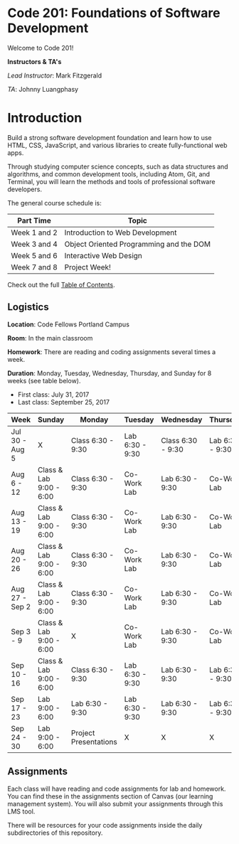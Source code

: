 # Code 201: Foundations of Software Development
Welcome to Code 201!

**Instructors & TA's**

*Lead Instructor*: Mark Fitzgerald

*TA*: Johnny Luangphasy

# Introduction
Build a strong software development foundation and learn how to use HTML, CSS, JavaScript, and various libraries to create fully-functional web apps.

Through studying computer science concepts, such as data structures and algorithms, and common development tools, including Atom, Git, and Terminal, you will learn the methods and tools of professional software developers.

The general course schedule is:

**Part Time**    | Topic
-------------|---------------
Week 1 and 2 | Introduction to Web Development
Week 3 and 4 | Object Oriented Programming and the DOM
Week 5 and 6 | Interactive Web Design
Week 7 and 8 | Project Week!

Check out the full [Table of Contents](SUMMARY.md).

## Logistics
**Location**: Code Fellows Portland Campus

**Room**: In the main classroom

**Homework**: There are reading and coding assignments several times a week.

**Duration**: Monday, Tuesday, Wednesday, Thursday, and Sunday for 8 weeks (see table below).
* First class: July 31, 2017
* Last class: September 25, 2017

**Week**    | Sunday | Monday | Tuesday | Wednesday | Thursday | Friday | Saturday
-------------|---------------|---------------|---------------|---------------|---------------|---------------|---------------
Jul 30 - Aug 5 | X | Class 6:30 - 9:30 | Lab 6:30 - 9:30 | Class 6:30 - 9:30 | Lab 6:30 - 9:30 | X | X
Aug 6 - 12 | Class & Lab 9:00 - 6:00 | Class 6:30 - 9:30 | Co-Work Lab | Lab 6:30 - 9:30 | Co-Work Lab | X | X
Aug 13 - 19 | Class & Lab 9:00 - 6:00 | Class 6:30 - 9:30 | Co-Work Lab | Lab 6:30 - 9:30 | Co-Work Lab | X | X
Aug 20 - 26 | Class & Lab 9:00 - 6:00 | Class 6:30 - 9:30 | Co-Work Lab | Lab 6:30 - 9:30 | Co-Work Lab | X | X
Aug 27 - Sep 2 | Class & Lab 9:00 - 6:00 | Class 6:30 - 9:30 | Co-Work Lab | Lab 6:30 - 9:30 | Co-Work Lab | X | X
Sep 3 - 9 | Class & Lab 9:00 - 6:00 | X | Co-Work Lab | Lab 6:30 - 9:30 | Co-Work Lab | X | X
Sep 10 - 16 | Class & Lab 9:00 - 6:00 | Class 6:30 - 9:30 | Lab 6:30 - 9:30 | Lab 6:30 - 9:30 | Lab 6:30 - 9:30 | X | X
Sep 17 - 23 | Lab 9:00 - 6:00 | Lab 6:30 - 9:30 | Lab 6:30 - 9:30 | Lab 6:30 - 9:30 | Lab 6:30 - 9:30 | X | X
Sep 24 - 30 | Lab 9:00 - 6:00 | Project Presentations | X | X | X | X | X

## Assignments

Each class will have reading and code assignments for lab and homework. You can find these in the assignments section of Canvas (our learning management system). You will also submit your assignments through this LMS tool.

There will be resources for your code assignments inside the daily subdirectories of this repository.
